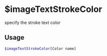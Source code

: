 # $imageTextStrokeColor

specify the stroke text color

## Usage

```bash
$imageTextStrokeColor[Color name]
```

